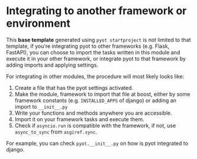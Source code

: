 # Integrating to another framework or environment

This **base template** generated using `pyot startproject` is not limited to that template, if you're integrating pyot to other frameworks (e.g. Flask, FastAPI), you can choose to import the tasks written in this module and execute it in your other framework, or integrate pyot to that framework by adding imports and applying settings.

For integrating in other modules, the procedure will most likely looks like:

1. Create a file that has the pyot settings activated.
2. Make the module, framework to import that file at boost, either by some framework constants (e.g. `INSTALLED_APPS` of django) or adding an import to `__init__.py`
3. Write your functions and methods anywhere you are accessible.
4. Import it on your framework tasks and execute them.
5. Check if `asyncio.run` is compatible with the framework, if not, use `async_to_sync` from `asgiref.sync`.

For example, you can check `pyot.__init__.py` on how is pyot integrated to django.
